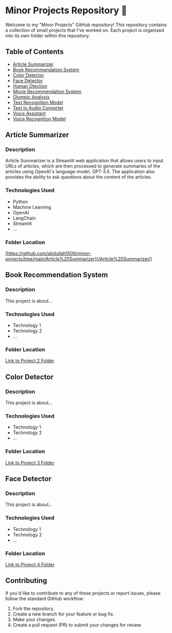 # Minor Projects Repository 🚀

Welcome to my "Minor Projects" GitHub repository! This repository contains a collection of small projects that I've worked on. Each project is organized into its own folder within this repository.

## Table of Contents

- [Article Summarizer](#Article-Summarizer)
- [Book Recommendation System](#Book-Recommendation-System)
- [Color Detector](#Color-Detector)
- [Face Detector](#Face-Detector)
- [Human Dtection](#Human-Detection)
- [Movie Recommendation System](#Movie-Recommendation-System)
- [Olympic Analysis](#Olympic-Analysis)
- [Text Recognition Model](#Text-Recognition-Model)
- [Text to Audio Converter](#Text-to-Audio-Converter)
- [Voice Assistant](#Voice-Assistant)
- [Voice Recognition Model](#Voice-Recognition-Model)

## Article Summarizer

### Description

Article Summarizer is a Streamlit web application that allows users to input URLs of articles, which are then processed to generate summaries of the articles using OpenAI's language model, GPT-3.5. The application also provides the ability to ask questions about the content of the articles.

### Technologies Used

- Python
- Machine Learning
- OpenAI
- LangChain
- Streamlit
- ...

### Folder Location

[https://github.com/abdullah1509/minor-projects/tree/main/Article%20Summarizer](/Article%20Summarizer/)


## Book Recommendation System

### Description

This project is about...

### Technologies Used

- Technology 1
- Technology 2
- ...

### Folder Location

[Link to Project 2 Folder](/project-2/)


## Color Detector

### Description

This project is about...

### Technologies Used

- Technology 1
- Technology 2
- ...

### Folder Location

[Link to Project 3 Folder](/project-3/)


## Face Detector

### Description

This project is about...

### Technologies Used

- Technology 1
- Technology 2
- ...

### Folder Location

[Link to Project 4 Folder](/project-4/)


## Contributing

If you'd like to contribute to any of these projects or report issues, please follow the standard GitHub workflow:

1. Fork the repository.
2. Create a new branch for your feature or bug fix.
3. Make your changes.
4. Create a pull request (PR) to submit your changes for review.


